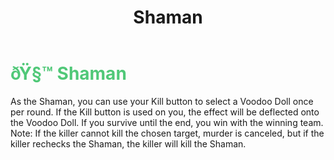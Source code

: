 ﻿---
lang: en-US
title: Shaman
prev: SchrodingersCat
next: Taskinator
---

# <font color="#50c878">ðŸ§™ <b>Shaman</b></font> <Badge text="Benign" type="tip" vertical="middle"/>
 
As the Shaman, you can use your Kill button to select a Voodoo Doll once per round. If the Kill button is used on you, the effect will be deflected onto the Voodoo Doll.
If you survive until the end, you win with the winning team.<br>
Note: If the killer cannot kill the chosen target, murder is canceled, but if the killer rechecks the Shaman, the killer will kill the Shaman.